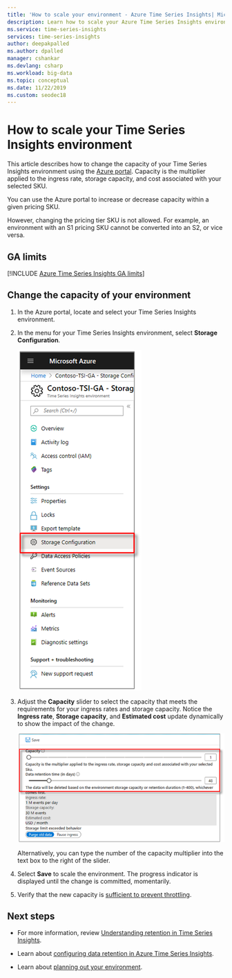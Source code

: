 ```yaml
---
title: 'How to scale your environment - Azure Time Series Insights| Microsoft Docs'
description: Learn how to scale your Azure Time Series Insights environment using the Azure portal.
ms.service: time-series-insights
services: time-series-insights
author: deepakpalled
ms.author: dpalled
manager: cshankar
ms.devlang: csharp
ms.workload: big-data
ms.topic: conceptual
ms.date: 11/22/2019
ms.custom: seodec18
---
```


# How to scale your Time Series Insights environment

This article describes how to change the capacity of your Time Series Insights environment using the [Azure portal](https://portal.azure.com). Capacity is the multiplier applied to the ingress rate, storage capacity, and cost associated with your selected SKU.

You can use the Azure portal to increase or decrease capacity within a given pricing SKU.

However, changing the pricing tier SKU is not allowed. For example, an environment with an S1 pricing SKU cannot be converted into an S2, or vice versa.

## GA limits

[!INCLUDE [Azure Time Series Insights GA limits](../../includes/time-series-insights-ga-limits.md)]

## Change the capacity of your environment

1. In the Azure portal, locate and select your Time Series Insights environment.

1. In the menu for your Time Series Insights environment, select **Storage Configuration**.

   [![Configure your Time Series Insights capacity](media/scale-your-environment/scale-your-environment-configure.png)](media/scale-your-environment/scale-your-environment-configure.png#lightbox)

1. Adjust the **Capacity** slider to select the capacity that meets the requirements for your ingress rates and storage capacity. Notice the **Ingress rate**, **Storage capacity**, and **Estimated cost** update dynamically to show the impact of the change.

   [![Configure your environment using the capacity slider](media/scale-your-environment/scale-your-environment-slider.png)](media/scale-your-environment/scale-your-environment-slider.png#lightbox)

   Alternatively, you can type the number of the capacity multiplier into the text box to the right of the slider.

1. Select **Save** to scale the environment. The progress indicator is displayed until the change is committed, momentarily.

1. Verify that the new capacity is [sufficient to prevent throttling](time-series-insights-diagnose-and-solve-problems.md).

## Next steps

- For more information, review [Understanding retention in Time Series Insights](time-series-insights-concepts-retention.md).

- Learn about [configuring data retention in Azure Time Series Insights](time-series-insights-how-to-configure-retention.md).

- Learn about [planning out your environment](time-series-insights-environment-planning.md).